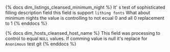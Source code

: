 {% docs dim_listings_cleansed_minimum_night %}
It' s test of sophisticated filling description field
this field is support `lithing fonts` What about minimum nights the 
value is controlling to not ecual 0 and all 0 replacement to 1
{% enddocs %}

{% docs dim_hosts_cleansed_host_name %}
This field was processing to control to equal `NULL` values. 
If comming value is null it's replace for `Anonimous` test git
{% enddocs %}